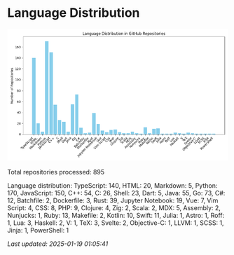 # Language Distribution

![Language Distribution Chart](language_distribution_bar_chart.png)

Total repositories processed: 895

Language distribution:
TypeScript: 140, HTML: 20, Markdown: 5, Python: 170, JavaScript: 150, C++: 54, C: 26, Shell: 23, Dart: 5, Java: 55, Go: 73, C#: 12, Batchfile: 2, Dockerfile: 3, Rust: 39, Jupyter Notebook: 19, Vue: 7, Vim Script: 4, CSS: 8, PHP: 9, Clojure: 4, Zig: 2, Scala: 2, MDX: 5, Assembly: 2, Nunjucks: 1, Ruby: 13, Makefile: 2, Kotlin: 10, Swift: 11, Julia: 1, Astro: 1, Roff: 1, Lua: 3, Haskell: 2, V: 1, TeX: 3, Svelte: 2, Objective-C: 1, LLVM: 1, SCSS: 1, Jinja: 1, PowerShell: 1


_Last updated: 2025-01-19 01:05:41_
